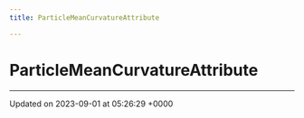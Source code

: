 ```yaml
---
title: ParticleMeanCurvatureAttribute

---
```


# ParticleMeanCurvatureAttribute





-------------------------------

Updated on 2023-09-01 at 05:26:29 +0000